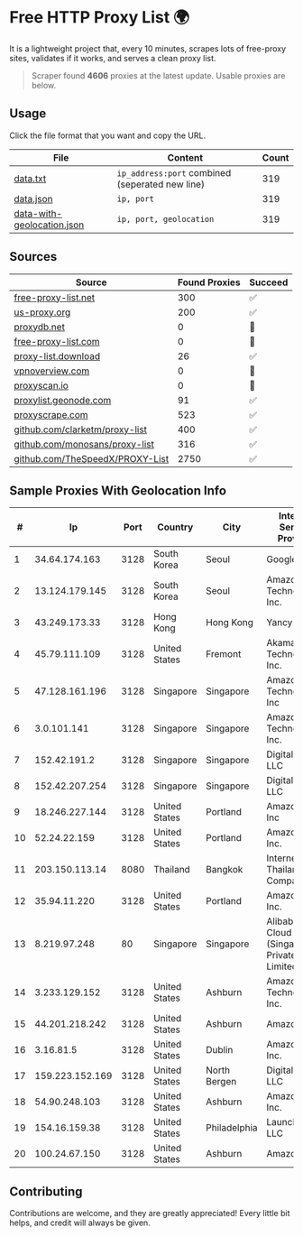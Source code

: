 
# Free HTTP Proxy List 🌍

It is a lightweight project that, every 10 minutes, scrapes lots of free-proxy sites, validates if it works, and serves a clean proxy list.


> Scraper found **4606** proxies at the latest update. Usable proxies are below.

## Usage

Click the file format that you want and copy the URL.


|File|Content|Count|
|----|-------|-----|
|[data.txt](https://raw.githubusercontent.com/themiralay/Proxy-List-World/master/data.txt)|`ip_address:port` combined (seperated new line)|319|
|[data.json](https://raw.githubusercontent.com/themiralay/Proxy-List-World/master/data.json)|`ip, port`|319|
|[data-with-geolocation.json](https://raw.githubusercontent.com/themiralay/Proxy-List-World/master/data-with-geolocation.json)|`ip, port, geolocation`|319|

## Sources

|Source|Found Proxies|Succeed|
|------|-------------|-------|
|[free-proxy-list.net](https://free-proxy-list.net)|300|✅|
|[us-proxy.org](https://www.us-proxy.org)|200|✅|
|[proxydb.net](http://proxydb.net)|0|🚫|
|[free-proxy-list.com](https://free-proxy-list.com/?page=&port=&type%5B%5D=http&type%5B%5D=https&up_time=0&search=Search)|0|🚫|
|[proxy-list.download](https://www.proxy-list.download/HTTP)|26|✅|
|[vpnoverview.com](https://vpnoverview.com/privacy/anonymous-browsing/free-proxy-servers)|0|🚫|
|[proxyscan.io](https://www.proxyscan.io)|0|🚫|
|[proxylist.geonode.com](https://proxylist.geonode.com/api/proxy-list?limit=300&page=1&sort_by=lastChecked&sort_type=desc&protocols=http,https)|91|✅|
|[proxyscrape.com](https://api.proxyscrape.com/v2/?request=displayproxies&protocol=http&timeout=10000&country=all&ssl=all&anonymity=all)|523|✅|
|[github.com/clarketm/proxy-list](https://raw.githubusercontent.com/clarketm/proxy-list/master/proxy-list-raw.txt)|400|✅|
|[github.com/monosans/proxy-list](https://raw.githubusercontent.com/monosans/proxy-list/main/proxies/http.txt)|316|✅|
|[github.com/TheSpeedX/PROXY-List](https://raw.githubusercontent.com/TheSpeedX/PROXY-List/master/http.txt)|2750|✅|


## Sample Proxies With Geolocation Info

|#|Ip|Port|Country|City|Internet Service Provider|
|-|--|----|-------|----|-------------------------|
|1|34.64.174.163|3128|South Korea|Seoul|Google LLC|
|2|13.124.179.145|3128|South Korea|Seoul|Amazon Technologies Inc.|
|3|43.249.173.33|3128|Hong Kong|Hong Kong|Yancy Limited|
|4|45.79.111.109|3128|United States|Fremont|Akamai Technologies, Inc.|
|5|47.128.161.196|3128|Singapore|Singapore|Amazon Technologies Inc|
|6|3.0.101.141|3128|Singapore|Singapore|Amazon Technologies Inc.|
|7|152.42.191.2|3128|Singapore|Singapore|DigitalOcean, LLC|
|8|152.42.207.254|3128|Singapore|Singapore|DigitalOcean, LLC|
|9|18.246.227.144|3128|United States|Portland|Amazon.com, Inc|
|10|52.24.22.159|3128|United States|Portland|Amazon.com, Inc.|
|11|203.150.113.14|8080|Thailand|Bangkok|Internet Thailand Company Ltd.|
|12|35.94.11.220|3128|United States|Portland|Amazon.com, Inc.|
|13|8.219.97.248|80|Singapore|Singapore|Alibaba Cloud (Singapore) Private Limited|
|14|3.233.129.152|3128|United States|Ashburn|Amazon Technologies Inc.|
|15|44.201.218.242|3128|United States|Ashburn|Amazon.com|
|16|3.16.81.5|3128|United States|Dublin|Amazon.com, Inc.|
|17|159.223.152.169|3128|United States|North Bergen|DigitalOcean, LLC|
|18|54.90.248.103|3128|United States|Ashburn|Amazon.com, Inc.|
|19|154.16.159.38|3128|United States|Philadelphia|LaunchVPS, LLC|
|20|100.24.67.150|3128|United States|Ashburn|Amazon.com|



## Contributing

Contributions are welcome, and they are greatly appreciated! Every
little bit helps, and credit will always be given.


